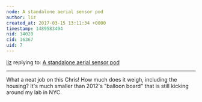 ```yaml
---
node: A standalone aerial sensor pod
author: liz
created_at: 2017-03-15 13:11:34 +0000
timestamp: 1489583494
nid: 14020
cid: 16367
uid: 7
---
```




[liz](../profile/liz) replying to: [A standalone aerial sensor pod](../notes/cfastie/03-15-2017/a-standalone-aerial-sensor-pod)

----
What a neat job on this Chris! How much does it weigh, including the housing? It's much smaller than 2012's "balloon board" that is still kicking around my lab in NYC. 